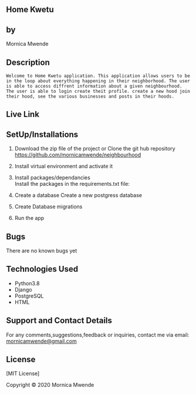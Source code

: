 ## Home Kwetu

## by
Mornica Mwende

## Description
    Welcome to Home Kwetu application. This application allows users to be in the loop about everything happening in their neighborhood. The user is able to access diffrent information about a given neighbourhood.
    The user is able to login create theit profile. create a new hood join their hood, see the various businesses and posts in their hoods.

## Live Link 


## SetUp/Installations
1. Download the zip file of the project or Clone the git hub repository https://github.com/mornicamwende/neighbourhood

2. Install virtual environment and activate it  

3. Install packages/dependancies  
Install the packages in the requirements.txt file:  

4. Create a database
Create a new postgress database

5. Create Database migrations

6. Run the app

## Bugs
There are no known bugs yet

## Technologies Used
* Python3.8
* Django 
* PostgreSQL
* HTML
## Support and Contact Details
For any comments,suggestions,feedback or inquiries, contact me via email: mornicamwende@gmail.com

## License
[MIT License]

Copyright © 2020 Mornica Mwende
